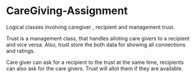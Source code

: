 # CareGiving-Assignment
Logical classes involving caregiver , recipient and management trust. 

Trust is a management class, that handles alloting care givers to a recipient and vice versa. Also, trust store the both data 
for showing all connections and ratings. 

Care giver can ask for a recipient to the trust at the same time, recipients can also ask for the care givers. Trust will allot them if they are available.
